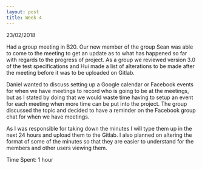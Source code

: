 ```yaml
---
layout: post
title: Week 4
---
```


23/02/2018

Had a group meeting in B20. Our new member of the group Sean was able to come to the meeting to get an update as to what has happened so far with regards to the progress of project. As a group we reviewed version 3.0 of the test specifications and Hui made a list of alterations to be made after the meeting before it was to be uploaded on Gitlab. 

Daniel wanted to discuss setting up a Google calendar or Facebook events for when we have meetings to record who is going to be at the meetings, but as I stated by doing that we would waste time having to setup an event for each meeting when more time can be put into the project. The group discussed the topic and decided to have a reminder on the Facebook group chat for when we have meetings.

As I was responsible for taking down the minutes I will type them up in the next 24 hours and upload them to the Gitlab. I also planned on altering the format of some of the minutes so that they are easier to understand for the members and other users viewing them. 
 
Time Spent: 1 hour


 


